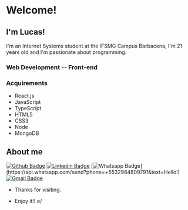 
 
# Welcome!
 
## I'm Lucas!

I'm an Internet Systems student at the IFSMG Campus Barbacena, I'm 21 years old and I'm passionate about programming.

  
### Web Development -- Front-end

### Acquirements

- React.js
- JavaScript
- TypeScript
- HTML5
- CSS3
- Node
- MongoDB
 
 
## About me 
[![Github Badge](https://img.shields.io/badge/-Github-000?style=flat-square&logo=Github&logoColor=white&link=link_do_seu_perfil_no_github)](https://github.com/LucasMtss)
[![Linkedin Badge](https://img.shields.io/badge/-LinkedIn-blue?style=flat-square&logo=Linkedin&logoColor=white&link=link_do_seu_perfil_no_linkedin)](https://www.linkedin.com/in/lucas-matos-92b37a1b2/)
[![Whatsapp Badge](https://img.shields.io/badge/-Whatsapp-4CA143?style=flat-square&labelColor=4CA143&logo=whatsapp&logoColor=white&link=https://api.whatsapp.com/send?phone=+5532984809791&text=Hello!)](https://api.whatsapp.com/send?phone=+5532984809791&text=Hello!)
[![Gmail Badge](https://img.shields.io/badge/-Gmail-c14438?style=flat-square&logo=Gmail&logoColor=white&link=mailto:seu_email)](mailto:lucasrmts@gmail.com)
 
- Thanks for visiting. 
 
- Enjoy it!! o/
